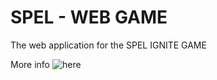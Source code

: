 # SPEL - WEB GAME

The web application for the SPEL IGNITE GAME

More info ![here](https://github.com/firststef/Spel-Ignite-Game)
